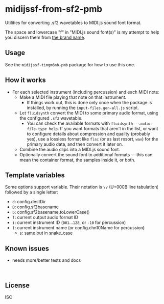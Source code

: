 ﻿
<!--#echo json="package.json" key="name" underline="=" -->
midijssf-from-sf2-pmb
=====================
<!--/#echo -->

<!--#echo json="package.json" key="description" -->
Utilities for converting .sf2 wavetables to MIDI.js sound font format.
<!--/#echo -->

The space and lowercase "f" in "MIDI.js sound font(s)" is my attempt to
help you discern them from
[the brand name](https://en.wikipedia.org/wiki/SoundFont).


Usage
-----

See the `midijssf-timgm6mb-pmb` package for how to use this one.


How it works
------------

* For each selected instrument (including percussion) and each MIDI note:
  * Make a MIDI file playing that note on that instrument.
    * If things work out, this is done only once when the package is installed,
      by running the `input-files.gen-all.js` script.
  * Let `fluidsynth` convert the MIDI to some primary audio format,
    using the configured `.sf2` wavetable.
    * You can check the available formats with
      `fluidsynth --audio-file-type help`.
      If you want formats that aren't in the list, or want to configure
      details about compression and quality (probably yes),
      use a lossless format like `flac` (or as last resort, `wav`) for the
      primary audio data, and then convert it later on.
  * Combine the audio clips into a MIDI.js sound font.
  * Optionally convert the sound font to additional formats — this can mean
    the container format, the samples inside it, or both.



Template variables
------------------

Some options support variable. Their notation is `\v` (U+000B line tabulation)
followed by a single letter:

* `d`: config.destDir
* `B`: config.sf2basename
* `b`: config.sf2basename.toLowerCase()
* `f`: current output audio format ID
* `i`: current instrument ID (`001`…`128`, or `-10` for percussion)
* `I`: current instrument name (or config.chn10Name for percussion)
  * `s`: same but in snake_case





<!--#toc stop="scan" -->



Known issues
------------

* needs more/better tests and docs




&nbsp;


License
-------
<!--#echo json="package.json" key=".license" -->
ISC
<!--/#echo -->
